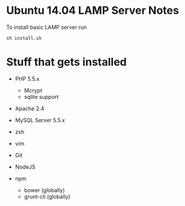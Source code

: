 Ubuntu 14.04 LAMP Server Notes
===

To install basic LAMP server run

```
sh install.sh
```

Stuff that gets installed
===

* PHP 5.5.x
	* Mcrypt
	* sqlite support

* Apache 2.4
* MySQL Server 5.5.x
* zsh
* vim
* Git
* NodeJS
* npm
	* bower (globally)
	* grunt-cli (globally)
